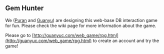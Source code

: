 ## Gem Hunter

We ([Puran](https://github.com/puranzhang) and [Guanyu](https://github.com/RobinChenRichmond)) are designing this web-base DB interaction game for fun.
Please check the wiki page for more information about the game.


Please go to [http://guanyuc.com/web_game/rpg.html](http://guanyuc.com/web_game/rpg.html) to create an account and try the game!
